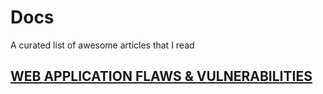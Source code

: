 # Docs
A curated list of awesome articles that I read


## [WEB APPLICATION FLAWS & VULNERABILITIES](https://github.com/mohammadrabetian/Docs/blob/master/WEB%20APPLICATION%20FLAWS%20%26%20VULNERABILITIES/README.md)
